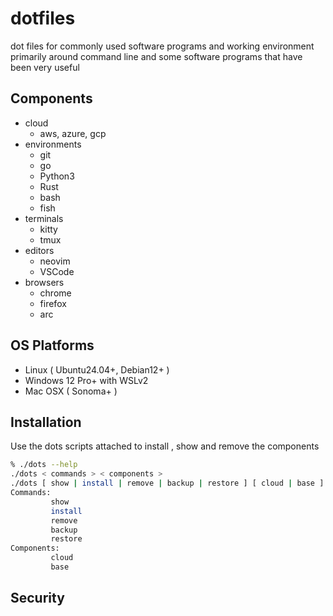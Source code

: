 # dotfiles

dot files for commonly used software programs and working environment primarily around command line and some software programs that have been very useful

## Components

- cloud
  - aws, azure, gcp
- environments
  - git
  - go
  - Python3
  - Rust
  - bash
  - fish
- terminals
  - kitty
  - tmux
- editors
  - neovim
  - VSCode
- browsers
  - chrome
  - firefox
  - arc

## OS Platforms

- Linux ( Ubuntu24.04+, Debian12+ )
- Windows 12 Pro+ with WSLv2
- Mac OSX  ( Sonoma+ )

## Installation

Use the dots scripts attached to install , show and remove the components

```bash
% ./dots --help
./dots < commands > < components >
./dots [ show | install | remove | backup | restore ] [ cloud | base ]
Commands:
         show
         install
         remove
         backup
         restore
Components:
         cloud
         base

```

## Security
